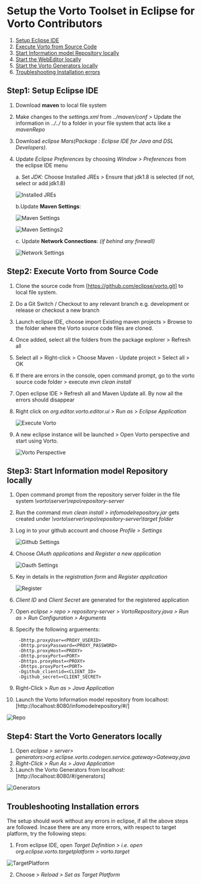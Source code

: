 # Setup the Vorto Toolset in Eclipse for Vorto Contributors

1. [Setup Eclipse IDE](#setupeclipseIDE)
2. [Execute Vorto from Source Code](#executefromsourcecode)
3. [Start Information model Repository locally](#startinfomodel)
4. [Start the WebEditor locally](#startwebeditor)
5. [Start the Vorto Generators locally](#generators)
6. [Troubleshooting Installation errors](#troubleshoot)

## Step1: Setup Eclipse IDE<a name="setupeclipseIDE"></a>
1. Download **maven** to local file system
2. Make changes to the _settings.xml_ from _../maven/conf_ > Update the information in _<localRepository>../../</localRepository>_ to a folder in your file system that acts like a _mavenRepo_
3. Download _eclipse Mars(Package : Eclipse IDE for Java and DSL Developers)_.
4. Update _Eclipse Preferences_ by choosing _Window > Preferences_ from the eclipse IDE menu

    a. Set *JDK*: Choose Installed JREs > Ensure that jdk1.8 is selected (if not, select or add jdk1.8)

    ![Installed JREs](images/vortosetup_contributors/java_settings.png)

    b.Update **Maven Settings**:

    ![Maven Settings](images/vortosetup_contributors/maven_settings1.png)

    ![Maven Settings2](images/vortosetup_contributors/maven_settings2.png)

    c. Update **Network Connections**: _(if behind any firewall)_

    ![Network Settings](images/vortosetup_contributors/network_seetings.png)

## Step2: Execute Vorto from Source Code<a name="executefromsourcecode"></a>

1. Clone the source code from [https://github.com/eclipse/vorto.git] to local file system.
2. Do a Git Switch / Checkout to any relevant branch e.g. development or release or checkout a new branch
3. Launch eclipse IDE, choose import Existing maven projects > Browse to the folder where the Vorto source code files are cloned.
4. Once added, select all the folders from the package explorer > Refresh all
5. Select all > Right-click > Choose Maven - Update project > Select all > OK
6. If there are errors in the console, open command prompt, go to the vorto source code folder > execute _mvn clean install_
7. Open eclipse IDE > Refresh all and Maven Update all. By now all the errors should disappear
8. Right click on _org.editor.vorto.editor.ui > Run as > Eclipse Application_

    ![Execute Vorto](images/vortosetup_contributors/execute_vorto.png)
9. A new eclipse instance will be launched > Open Vorto perspective and start using Vorto.

    ![Vorto Perspective](images/vortosetup_contributors/vorto_perspective.png)

## Step3: Start Information model Repository locally<a name="startinfomodel"></a>

1. Open command prompt from the repository server folder in the file system  _\vorto\server\repo\repository-server_
2. Run the command _mvn clean install > infomodelrepository.jar_ gets created under _\vorto\server\repo\repository-server\target folder_
3. Log in to your github account and choose _Profile > Settings_

    ![Github Settings](images/vortosetup_contributors/github_settings.png)

4. Choose _OAuth applications_ and _Register a new application_

    ![Oauth Settings](images/vortosetup_contributors/Oauth_settings.png)

5. Key in details in the _registration form_ and _Register application_

    ![Register](images/vortosetup_contributors/registration_details.png)

6. _Client ID_ and _Client Secret_ are generated for the registered application
7. Open _eclipse > repo > repository-server > VortoRepository.java > Run as > Run Configuration > Arguments_
8. Specify the following arguements:

        -Dhttp.proxyUser=<PROXY_USERID>
    	-Dhttp.proxyPassword=<PROXY_PASSWORD>
    	-Dhttp.proxyHost=<PROXY>
    	-Dhttp.proxyPort=<PORT>
    	-Dhttps.proxyHost=<PROXY>
    	-Dhttps.proxyPort=<PORT>
    	-Dgithub_clientid=<CLIENT_ID>
    	-Dgithub_secret=<CLIENT_SECRET>

9. Right-Click > _Run as > Java Application_
10. Launch the Vorto Information model repository from localhost: [http://localhost:8080/infomodelrepository/#/]

 ![Repo](images/vortosetup_contributors/local_repo.png)

## Step4: Start the Vorto Generators locally<a name="generators"></a>

1. Open _eclipse > server> generators>org.eclipse.vorto.codegen.service.gateway>Gateway.java_
2. _Right-Click > Run As > Java Application_
3. Launch the Vorto Generators from localhost: [http://localhost:8080/#/generators]

![Generators](images/vortosetup_contributors/generators_local.png)

## Troubleshooting Installation errors<a name="troubleshoot"></a>

The setup should work without any errors in eclipse, if all the above steps are followed. Incase there are any more errors, with respect to target platform, try the following steps:

1. From eclipse IDE, open _Target Definition > i.e. open org.eclipse.vorto.targetplatform > vorto.target_

![TargetPlatform](images/vortosetup_contributors/target_platform.png)

2. Choose > _Reload > Set as Target Platform_